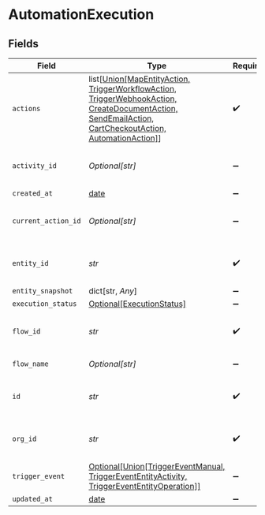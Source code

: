 # AutomationExecution


## Fields

| Field                                                                                                                                                                                      | Type                                                                                                                                                                                       | Required                                                                                                                                                                                   | Description                                                                                                                                                                                | Example                                                                                                                                                                                    |
| ------------------------------------------------------------------------------------------------------------------------------------------------------------------------------------------ | ------------------------------------------------------------------------------------------------------------------------------------------------------------------------------------------ | ------------------------------------------------------------------------------------------------------------------------------------------------------------------------------------------ | ------------------------------------------------------------------------------------------------------------------------------------------------------------------------------------------ | ------------------------------------------------------------------------------------------------------------------------------------------------------------------------------------------ |
| `actions`                                                                                                                                                                                  | list[[Union[MapEntityAction, TriggerWorkflowAction, TriggerWebhookAction, CreateDocumentAction, SendEmailAction, CartCheckoutAction, AutomationAction]](../../models/shared/anyaction.md)] | :heavy_check_mark:                                                                                                                                                                         | N/A                                                                                                                                                                                        |                                                                                                                                                                                            |
| `activity_id`                                                                                                                                                                              | *Optional[str]*                                                                                                                                                                            | :heavy_minus_sign:                                                                                                                                                                         | N/A                                                                                                                                                                                        | e3d3ebac-baab-4395-abf4-50b5bf1f8b74                                                                                                                                                       |
| `created_at`                                                                                                                                                                               | [date](https://docs.python.org/3/library/datetime.html#date-objects)                                                                                                                       | :heavy_minus_sign:                                                                                                                                                                         | N/A                                                                                                                                                                                        |                                                                                                                                                                                            |
| `current_action_id`                                                                                                                                                                        | *Optional[str]*                                                                                                                                                                            | :heavy_minus_sign:                                                                                                                                                                         | N/A                                                                                                                                                                                        | 9ec3711b-db63-449c-b894-54d5bb622a8f                                                                                                                                                       |
| `entity_id`                                                                                                                                                                                | *str*                                                                                                                                                                                      | :heavy_check_mark:                                                                                                                                                                         | N/A                                                                                                                                                                                        | e3d3ebac-baab-4395-abf4-50b5bf1f8b74                                                                                                                                                       |
| `entity_snapshot`                                                                                                                                                                          | dict[str, *Any*]                                                                                                                                                                           | :heavy_minus_sign:                                                                                                                                                                         | N/A                                                                                                                                                                                        |                                                                                                                                                                                            |
| `execution_status`                                                                                                                                                                         | [Optional[ExecutionStatus]](../../models/shared/executionstatus.md)                                                                                                                        | :heavy_minus_sign:                                                                                                                                                                         | N/A                                                                                                                                                                                        |                                                                                                                                                                                            |
| `flow_id`                                                                                                                                                                                  | *str*                                                                                                                                                                                      | :heavy_check_mark:                                                                                                                                                                         | N/A                                                                                                                                                                                        | 7791b04a-16d2-44a2-9af9-2d59c25c512f                                                                                                                                                       |
| `flow_name`                                                                                                                                                                                | *Optional[str]*                                                                                                                                                                            | :heavy_minus_sign:                                                                                                                                                                         | N/A                                                                                                                                                                                        | Handle contact form                                                                                                                                                                        |
| `id`                                                                                                                                                                                       | *str*                                                                                                                                                                                      | :heavy_check_mark:                                                                                                                                                                         | N/A                                                                                                                                                                                        | 9baf184f-bc81-4128-bca3-d974c90a12c4                                                                                                                                                       |
| `org_id`                                                                                                                                                                                   | *str*                                                                                                                                                                                      | :heavy_check_mark:                                                                                                                                                                         | N/A                                                                                                                                                                                        | e3d3ebac-baab-4395-abf4-50b5bf1f8b74                                                                                                                                                       |
| `trigger_event`                                                                                                                                                                            | [Optional[Union[TriggerEventManual, TriggerEventEntityActivity, TriggerEventEntityOperation]]](../../models/shared/automationexecutiontriggerevent.md)                                     | :heavy_minus_sign:                                                                                                                                                                         | N/A                                                                                                                                                                                        |                                                                                                                                                                                            |
| `updated_at`                                                                                                                                                                               | [date](https://docs.python.org/3/library/datetime.html#date-objects)                                                                                                                       | :heavy_minus_sign:                                                                                                                                                                         | N/A                                                                                                                                                                                        |                                                                                                                                                                                            |
